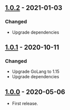 ## [1.0.2](https://github.com/ReasonSoftware/security-group-manager/releases/tag/v1.0.2) - 2021-01-03
### Changed
- Upgrade dependencies

## [1.0.1](https://github.com/ReasonSoftware/security-group-manager/releases/tag/v1.0.1) - 2020-10-11
### Changed
- Upgrade GoLang to 1.15
- Upgrade dependencies

## [1.0.0](https://github.com/ReasonSoftware/security-group-manager/releases/tag/v1.0.0) - 2020-05-06
- First release.